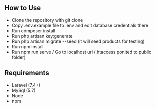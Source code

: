 
## How to Use


- Clone the repository with git clone
- Copy .env.example file to .env and edit database credentials there
- Run composer install
- Run php artisan key:generate
- Run php artisan migrate --seed (it will seed products for testing)
- Run npm install
- Run npm run serve / Go to localhost url (.htaccess ponited to public folder)

## Requirements

- Laravel (7.4+)
- MySql (5.7)
- Node
- npm
